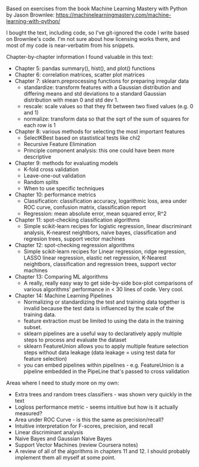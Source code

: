 Based on exercises from the book Machine Learning Mastery with Python by Jason Brownlee: https://machinelearningmastery.com/machine-learning-with-python/

I bought the text, including code, so I've git-ignored the code I write based on Brownlee's code. I'm not sure about how licensing works there, and most of my code is near-verbatim from his snippets.

Chapter-by-chapter information I found valuable in this text:

- Chapter 5: pandas summary(), hist(), and plot() functions
- Chapter 6: correlation matrices, scatter plot matrices
- Chapter 7: sklearn.preprocessing functions for preparing irregular data
  - standardize: transform features with a Gaussian distribution and differing means and std deviations to a standard Gaussian distribution with mean 0 and std dev 1.
  - rescale: scale values so that they fit between two fixed values (e.g. 0 and 1)
  - normalize: transform data so that the sqrt of the sum of squares for each row is 1
- Chapter 8: various methods for selecting the most important features
  - SelectKBest based on stastistical tests like chi2
  - Recursive Feature Elimination
  - Principle component analysis: this one could have been more descriptive
- Chapter 9: methods for evaluating models
  - K-fold cross validation
  - Leave-one-out validation
  - Random splits
  - When to use specific techniques
- Chapter 10: performance metrics
  - Classification: classification accuracy, logarithmic loss, area under ROC curve, confusion matrix, classification report
  - Regression: mean absolute error, mean squared error, R^2
- Chapter 11: spot-checking classification algorithms
  - Simple scikit-learn recipes for logistic regression, linear discriminant analysis, K-nearest neightbors, naive bayes, classification and regresion trees, support vector machines
- Chapter 12: spot-checking regression algorithms
  - Simple scikit-learn recipes for Linear regression, ridge regression, LASSO linear regression, elastic net regression, K-Nearest neightbors, classification and regression trees, support vector machines
- Chapter 13: Comparing ML algorithms
  - A really, really easy way to get side-by-side box-plot comparisons of various algorithms' performance in < 30 lines of code. Very cool.
- Chapter 14: Machine Learning Pipelines
  - Normalizing or standardizing the test and training data together is invalid because the test data is influenced by the scale of the training data.
  - feature extraction must be limited to using the data in the training subset.
  - sklearn pipelines are a useful way to declaratively apply multiple steps to process and evaluate the dataset
  - sklearn FeatureUnion allows you to apply multiple feature selection steps without data leakage (data leakage = using test data for feature selection)
  - you can embed pipelines within pipelines - e.g. FeatureUnion is a pipeline embedded in the PipeLine that's passed to cross validation

Areas where I need to study more on my own:

- Extra trees and random trees classifiers - was shown very quickly in the text
- Logloss performance metric - seems intuitive but how is it actually measured?
- Area under ROC Curve - is this the same as precision/recall?
- Intuitive interpretation for F-scores, precision, and recall
- Linear discriminant analysis
- Naive Bayes and Gaussian Naive Bayes
- Support Vector Machines (review Coursera notes)
- A review of all of the algorithms in chapters 11 and 12. I should probably implement them all myself at some point.
